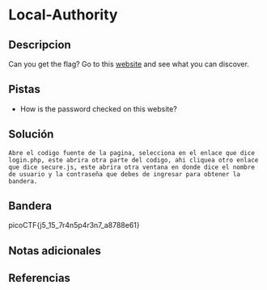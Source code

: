 # Local-Authority

## Descripcion
Can you get the flag? Go to this [website](http://saturn.picoctf.net:55983/) and see what you can discover.

## Pistas
- How is the password checked on this website?

## Solución

```
Abre el codigo fuente de la pagina, selecciona en el enlace que dice login.php, este abrira otra parte del codigo, ahi cliquea otro enlace que dice secure.js, este abrira otra ventana en donde dice el nombre de usuario y la contraseña que debes de ingresar para obtener la bandera.
```

## Bandera
picoCTF{j5_15_7r4n5p4r3n7_a8788e61}

## Notas adicionales

## Referencias